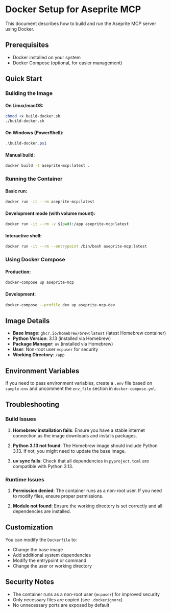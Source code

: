 # Docker Setup for Aseprite MCP

This document describes how to build and run the Aseprite MCP server using Docker.

## Prerequisites

- Docker installed on your system
- Docker Compose (optional, for easier management)

## Quick Start

### Building the Image

#### On Linux/macOS:
```bash
chmod +x build-docker.sh
./build-docker.sh
```

#### On Windows (PowerShell):
```powershell
.\build-docker.ps1
```

#### Manual build:
```bash
docker build -t aseprite-mcp:latest .
```

### Running the Container

#### Basic run:
```bash
docker run -it --rm aseprite-mcp:latest
```

#### Development mode (with volume mount):
```bash
docker run -it --rm -v $(pwd):/app aseprite-mcp:latest
```

#### Interactive shell:
```bash
docker run -it --rm --entrypoint /bin/bash aseprite-mcp:latest
```

### Using Docker Compose

#### Production:
```bash
docker-compose up aseprite-mcp
```

#### Development:
```bash
docker-compose --profile dev up aseprite-mcp-dev
```

## Image Details

- **Base Image**: `ghcr.io/homebrew/brew:latest` (latest Homebrew container)
- **Python Version**: 3.13 (installed via Homebrew)
- **Package Manager**: `uv` (installed via Homebrew)
- **User**: Non-root user `mcpuser` for security
- **Working Directory**: `/app`

## Environment Variables

If you need to pass environment variables, create a `.env` file based on `sample.env` and uncomment the `env_file` section in `docker-compose.yml`.

## Troubleshooting

### Build Issues

1. **Homebrew installation fails**: Ensure you have a stable internet connection as the image downloads and installs packages.

2. **Python 3.13 not found**: The Homebrew image should include Python 3.13. If not, you might need to update the base image.

3. **uv sync fails**: Check that all dependencies in `pyproject.toml` are compatible with Python 3.13.

### Runtime Issues

1. **Permission denied**: The container runs as a non-root user. If you need to modify files, ensure proper permissions.

2. **Module not found**: Ensure the working directory is set correctly and all dependencies are installed.

## Customization

You can modify the `Dockerfile` to:
- Change the base image
- Add additional system dependencies
- Modify the entrypoint or command
- Change the user or working directory

## Security Notes

- The container runs as a non-root user (`mcpuser`) for improved security
- Only necessary files are copied (see `.dockerignore`)
- No unnecessary ports are exposed by default
